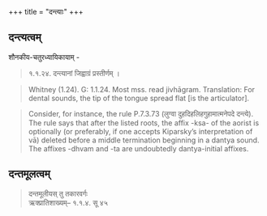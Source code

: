 +++
title = "दन्त्याः"
+++

## दन्त्यत्वम्
शौनकीय-चतुरध्यायिकायाम् -

> १.१.२४. दन्त्यानां जिह्वाग्रं प्रस्तीर्णम् ।  

> Whitney \(1.24\). G: 1.1.24. Most mss. read jivhāgram.
Translation: For dental sounds, the tip of the tongue spread flat \[is the articulator\].

> Consider, for instance, the rule P.7.3.73 \(लुग्वा दुहदिहलिहगुहामात्मनेपदे दन्त्ये\). The rule says that after the listed roots, the affix -ksa- of the aorist is optionally \(or preferably, if one accepts Kiparsky’s interpretation of vā\) deleted before a middle termination beginning in a dantya sound. The affixes -dhvam and -ta are undoubtedly dantya-initial affixes.

## दन्तमूलत्वम्

> दन्तमूलीयस् तु तकारवर्गः  
> ऋक्प्रातिशाख्यम्– १.१.४. सू ४५
